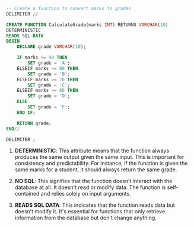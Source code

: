 ```sql
-- Create a function to convert marks to grades
DELIMITER //

CREATE FUNCTION CalculateGrade(marks INT) RETURNS VARCHAR(10)
DETERMINISTIC
READS SQL DATA
BEGIN
    DECLARE grade VARCHAR(10);

    IF marks >= 90 THEN
        SET grade = 'A';
    ELSEIF marks >= 80 THEN
        SET grade = 'B';
    ELSEIF marks >= 70 THEN
        SET grade = 'C';
    ELSEIF marks >= 60 THEN
        SET grade = 'D';
    ELSE
        SET grade = 'F';
    END IF;

    RETURN grade;
END//

DELIMITER ;
```

1. **DETERMINISTIC**: This attribute means that the function always produces the same output given the same input. This is important for consistency and predictability. For instance, if the function is given the same marks for a student, it should always return the same grade.

2. **NO SQL**: This signifies that the function doesn’t interact with the database at all. It doesn't read or modify data. The function is self-contained and relies solely on input arguments.

3. **READS SQL DATA**: This indicates that the function reads data but doesn’t modify it. It's essential for functions that only retrieve information from the database but don't change anything.
